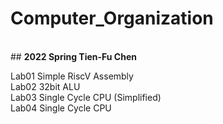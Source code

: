 # Computer_Organization
<br>
## <strong >2022 Spring Tien-Fu Chen</strong>

Lab01 Simple RiscV Assembly <br>
Lab02 32bit ALU <br>
Lab03 Single Cycle CPU (Simplified) <br>
Lab04 Single Cycle CPU <br>
